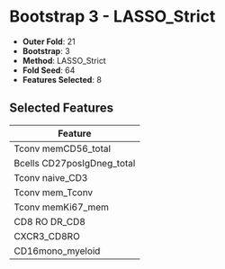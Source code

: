 # Bootstrap 3 - LASSO_Strict

- **Outer Fold**: 21
- **Bootstrap**: 3
- **Method**: LASSO_Strict
- **Fold Seed**: 64
- **Features Selected**: 8

## Selected Features

| Feature |
|---------|
| Tconv memCD56_total |
| Bcells CD27posIgDneg_total |
| Tconv naive_CD3 |
| Tconv mem_Tconv |
| Tconv memKi67_mem |
| CD8 RO DR_CD8 |
| CXCR3_CD8RO |
| CD16mono_myeloid |
